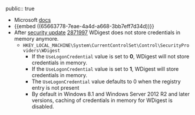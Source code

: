 public:: true

- Microsoft [docs](https://learn.microsoft.com/en-us/previous-versions/windows/it-pro/windows-server-2003/cc778868(v=ws.10)?redirectedfrom=MSDN)
- {{embed ((65663778-7eae-4a4d-a668-3bb7eff7d34d))}}
- After [security update](https://support.microsoft.com/en-us/topic/microsoft-security-advisory-update-to-improve-credentials-protection-and-management-may-13-2014-93434251-04ac-b7f3-52aa-9f951c14b649) [2871997](https://learn.microsoft.com/en-us/security-updates/securityadvisories/2016/2871997) WDigest does not store credentials in memory anymore.
	- `HKEY_LOCAL_MACHINE\System\CurrentControlSet\Control\SecurityProviders\WDigest`
		- If the `UseLogonCredential` value is set to **0**, WDigest will not store credentials in memory.
		- If the `UseLogonCredential` value is set to **1**, WDigest will store credentials in memory.
		- The `UseLogonCredential` value defaults to 0 when the registry entry is not present
		- By default in Windows 8.1 and Windows Server 2012 R2 and later versions, caching of credentials in memory for WDigest is disabled.